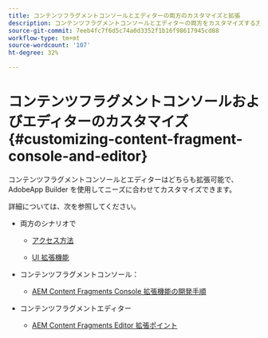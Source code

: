 ```yaml
---
title: コンテンツフラグメントコンソールとエディターの両方のカスタマイズと拡張
description: コンテンツフラグメントコンソールとエディターの両方をカスタマイズする方法を説明します。
source-git-commit: 7eeb4fc7f6d5c74a0d3352f1b16f98617945cd88
workflow-type: tm+mt
source-wordcount: '107'
ht-degree: 32%

---
```


# コンテンツフラグメントコンソールおよびエディターのカスタマイズ {#customizing-content-fragment-console-and-editor}

コンテンツフラグメントコンソールとエディターはどちらも拡張可能で、AdobeApp Builder を使用してニーズに合わせてカスタマイズできます。

詳細については、次を参照してください。

* 両方のシナリオで

   * [アクセス方法](https://developer.adobe.com/uix/docs/guides/get-access/)

   * [UI 拡張機能](https://developer.adobe.com/uix/docs/)

* コンテンツフラグメントコンソール：

   * [AEM Content Fragments Console 拡張機能の開発手順](https://developer.adobe.com/uix/docs/services/aem-cf-console-admin/extension-development/)

* コンテンツフラグメントエディター

   * [AEM Content Fragments Editor 拡張ポイント](https://developer.adobe.com/uix/docs/services/aem-cf-editor/api/)